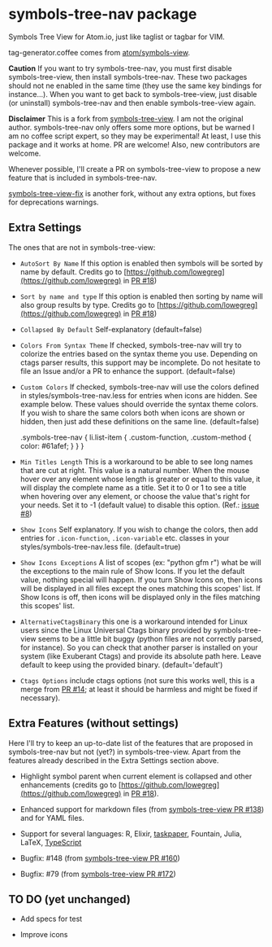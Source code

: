 # symbols-tree-nav package

Symbols Tree View for Atom.io, just like taglist or tagbar for VIM.

tag-generator.coffee comes from [atom/symbols-view](http://github.com/atom/symbols-view).

**Caution** If you want to try symbols-tree-nav, you must first disable symbols-tree-view, then install symbols-tree-nav. These two packages should not ne enabled in the same time (they use the same key bindings for instance...). When you want to get back to symbols-tree-view, just disable (or uninstall) symbols-tree-nav and then enable symbols-tree-view again.

**Disclaimer** This is a fork from [symbols-tree-view](https://atom.io/packages/symbols-tree-view). I am not the original author. symbols-tree-nav only offers some more options, but be warned I am no coffee script expert, so they may be experimental! At least, I use this package and it works at home. PR are welcome! Also, new contributors are welcome.

Whenever possible, I'll create a PR on symbols-tree-view to propose a new feature that is included in symbols-tree-nav.

[symbols-tree-view-fix](https://atom.io/packages/symbols-tree-view-fix) is another fork, without any extra options, but fixes for deprecations warnings.

## Extra Settings
The ones that are not in symbols-tree-view:

* `AutoSort By Name` If this option is enabled then symbols will be sorted by name by default. Credits go to [https://github.com/lowegreg](https://github.com/lowegreg) in [PR #18](https://github.com/nicolashainaux/symbols-tree-nav/pull/18))

* `Sort by name and type` If this option is enabled then sorting by name will also group results by type. Credits go to [https://github.com/lowegreg](https://github.com/lowegreg) in [PR #18](https://github.com/nicolashainaux/symbols-tree-nav/pull/18))

* `Collapsed By Default` Self-explanatory (default=false)

* `Colors From Syntax Theme` If checked, symbols-tree-nav will try to colorize the entries based on the syntax theme you use. Depending on ctags parser results, this support may be incomplete. Do not hesitate to file an Issue and/or a PR to enhance the support. (default=false)

* `Custom Colors` If checked, symbols-tree-nav will use the colors defined in styles/symbols-tree-nav.less for entries when icons are hidden. See example below. These values should override the syntax theme colors. If you wish to share the same colors both when icons are shown or hidden, then just add these definitions on the same line. (default=false)


    .symbols-tree-nav {
      li.list-item {
        .custom-function, .custom-method {
          color: #61afef;
        }
      }
    }

* `Min Titles Length` This is a workaround to be able to see long names that are cut at right. This value is a natural number. When the mouse hover over any element whose length is greater or equal to this value, it will display the complete name as a title. Set it to 0 or 1 to see a title when hovering over any element, or choose the value that's right for your needs. Set it to -1 (default value) to disable this option. (Ref.: [issue #8](https://github.com/nicolashainaux/symbols-tree-nav/issues/8))

* `Show Icons` Self explanatory. If you wish to change the colors, then add entries for `.icon-function`, `.icon-variable` etc. classes in your styles/symbols-tree-nav.less file. (default=true)

* `Show Icons Exceptions` A list of scopes (ex: "python gfm r") what be will the exceptions to the main rule of Show Icons. If you let the default value, nothing special will happen. If you turn Show Icons on, then icons will be displayed in all files except the ones matching this scopes' list. If Show Icons is off, then icons will be displayed only in the files matching this scopes' list.

* `AlternativeCtagsBinary` this one is a workaround intended for Linux users since the Linux Universal Ctags binary provided by symbols-tree-view seems to be a little bit buggy (python files are not correctly parsed, for instance). So you can check that another parser is installed on your system (like Exuberant Ctags) and provide its absolute path here. Leave default to keep using the provided binary. (default='default')

* `Ctags Options` include ctags options (not sure this works well, this is a merge from [PR #14](https://github.com/nicolashainaux/symbols-tree-nav/pull/14); at least it should be harmless and might be fixed if necessary).

## Extra Features (without settings)
Here I'll try to keep an up-to-date list of the features that are proposed in symbols-tree-nav but not (yet?) in symbols-tree-view. Apart from the features already described in the Extra Settings section above.

* Highlight symbol parent when current element is collapsed and other enhancements (credits go to [https://github.com/lowegreg](https://github.com/lowegreg) in [PR #18](https://github.com/nicolashainaux/symbols-tree-nav/pull/18)).

* Enhanced support for markdown files (from [symbols-tree-view PR #138](https://github.com/xndcn/symbols-tree-view/pull/138)) and for YAML files.

* Support for several languages: R, Elixir, [taskpaper](https://github.com/xndcn/symbols-tree-view/issues/146), Fountain, Julia, LaTeX, [TypeScript](https://github.com/xndcn/symbols-tree-view/issues/101)

* Bugfix: #148 (from [symbols-tree-view PR #160](https://github.com/xndcn/symbols-tree-view/pull/160))

* Bugfix: #79 (from [symbols-tree-view PR #172](https://github.com/xndcn/symbols-tree-view/pull/172))


## TO DO (yet unchanged)

* Add specs for test

* Improve icons

[new_settings_url]: https://github.com/nicolashainaux/symbols-tree-nav/blob/master/new_settings.png?raw=true
